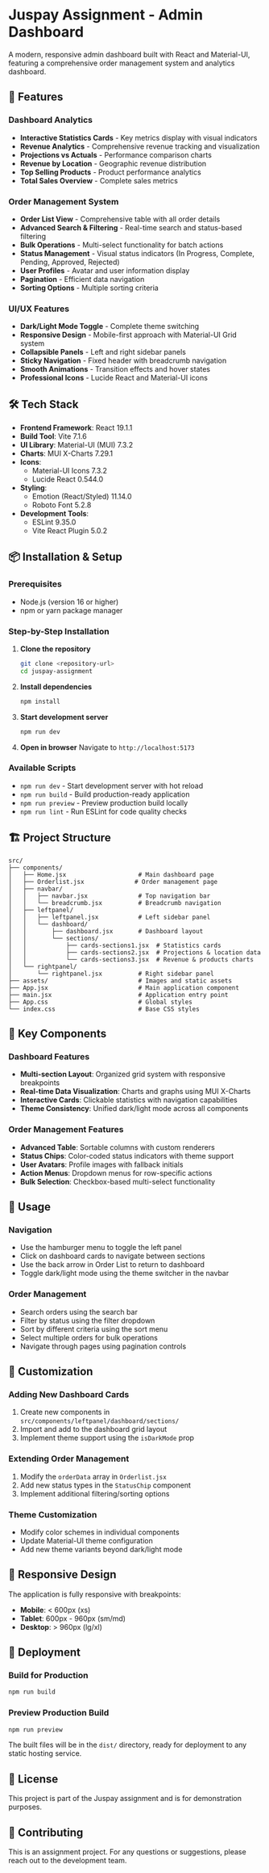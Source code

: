 # Juspay Assignment - Admin Dashboard

A modern, responsive admin dashboard built with React and Material-UI, featuring a comprehensive order management system and analytics dashboard.

## 🚀 Features

### Dashboard Analytics

- **Interactive Statistics Cards** - Key metrics display with visual indicators
- **Revenue Analytics** - Comprehensive revenue tracking and visualization
- **Projections vs Actuals** - Performance comparison charts
- **Revenue by Location** - Geographic revenue distribution
- **Top Selling Products** - Product performance analytics
- **Total Sales Overview** - Complete sales metrics

### Order Management System

- **Order List View** - Comprehensive table with all order details
- **Advanced Search & Filtering** - Real-time search and status-based filtering
- **Bulk Operations** - Multi-select functionality for batch actions
- **Status Management** - Visual status indicators (In Progress, Complete, Pending, Approved, Rejected)
- **User Profiles** - Avatar and user information display
- **Pagination** - Efficient data navigation
- **Sorting Options** - Multiple sorting criteria

### UI/UX Features

- **Dark/Light Mode Toggle** - Complete theme switching
- **Responsive Design** - Mobile-first approach with Material-UI Grid system
- **Collapsible Panels** - Left and right sidebar panels
- **Sticky Navigation** - Fixed header with breadcrumb navigation
- **Smooth Animations** - Transition effects and hover states
- **Professional Icons** - Lucide React and Material-UI icons

## 🛠️ Tech Stack

- **Frontend Framework**: React 19.1.1
- **Build Tool**: Vite 7.1.6
- **UI Library**: Material-UI (MUI) 7.3.2
- **Charts**: MUI X-Charts 7.29.1
- **Icons**:
  - Material-UI Icons 7.3.2
  - Lucide React 0.544.0
- **Styling**:
  - Emotion (React/Styled) 11.14.0
  - Roboto Font 5.2.8
- **Development Tools**:
  - ESLint 9.35.0
  - Vite React Plugin 5.0.2

## 📦 Installation & Setup

### Prerequisites

- Node.js (version 16 or higher)
- npm or yarn package manager

### Step-by-Step Installation

1. **Clone the repository**

   ```bash
   git clone <repository-url>
   cd juspay-assignment
   ```

2. **Install dependencies**

   ```bash
   npm install
   ```

3. **Start development server**

   ```bash
   npm run dev
   ```

4. **Open in browser**
   Navigate to `http://localhost:5173`

### Available Scripts

- `npm run dev` - Start development server with hot reload
- `npm run build` - Build production-ready application
- `npm run preview` - Preview production build locally
- `npm run lint` - Run ESLint for code quality checks

## 🏗️ Project Structure

```
src/
├── components/
│   ├── Home.jsx                    # Main dashboard page
│   ├── Orderlist.jsx              # Order management page
│   ├── navbar/
│   │   ├── navbar.jsx              # Top navigation bar
│   │   └── breadcrumb.jsx          # Breadcrumb navigation
│   ├── leftpanel/
│   │   ├── leftpanel.jsx           # Left sidebar panel
│   │   └── dashboard/
│   │       ├── dashboard.jsx       # Dashboard layout
│   │       └── sections/
│   │           ├── cards-sections1.jsx  # Statistics cards
│   │           ├── cards-sections2.jsx  # Projections & location data
│   │           └── cards-sections3.jsx  # Revenue & products charts
│   └── rightpanel/
│       └── rightpanel.jsx          # Right sidebar panel
├── assets/                         # Images and static assets
├── App.jsx                         # Main application component
├── main.jsx                        # Application entry point
├── App.css                         # Global styles
└── index.css                       # Base CSS styles
```

## 🎨 Key Components

### Dashboard Features

- **Multi-section Layout**: Organized grid system with responsive breakpoints
- **Real-time Data Visualization**: Charts and graphs using MUI X-Charts
- **Interactive Cards**: Clickable statistics with navigation capabilities
- **Theme Consistency**: Unified dark/light mode across all components

### Order Management Features

- **Advanced Table**: Sortable columns with custom renderers
- **Status Chips**: Color-coded status indicators with theme support
- **User Avatars**: Profile images with fallback initials
- **Action Menus**: Dropdown menus for row-specific actions
- **Bulk Selection**: Checkbox-based multi-select functionality

## 🎯 Usage

### Navigation

- Use the hamburger menu to toggle the left panel
- Click on dashboard cards to navigate between sections
- Use the back arrow in Order List to return to dashboard
- Toggle dark/light mode using the theme switcher in the navbar

### Order Management

- Search orders using the search bar
- Filter by status using the filter dropdown
- Sort by different criteria using the sort menu
- Select multiple orders for bulk operations
- Navigate through pages using pagination controls

## 🔧 Customization

### Adding New Dashboard Cards

1. Create new components in `src/components/leftpanel/dashboard/sections/`
2. Import and add to the dashboard grid layout
3. Implement theme support using the `isDarkMode` prop

### Extending Order Management

1. Modify the `orderData` array in `Orderlist.jsx`
2. Add new status types in the `StatusChip` component
3. Implement additional filtering/sorting options

### Theme Customization

- Modify color schemes in individual components
- Update Material-UI theme configuration
- Add new theme variants beyond dark/light mode

## 📱 Responsive Design

The application is fully responsive with breakpoints:

- **Mobile**: < 600px (xs)
- **Tablet**: 600px - 960px (sm/md)
- **Desktop**: > 960px (lg/xl)

## 🚀 Deployment

### Build for Production

```bash
npm run build
```

### Preview Production Build

```bash
npm run preview
```

The built files will be in the `dist/` directory, ready for deployment to any static hosting service.

## 📄 License

This project is part of the Juspay assignment and is for demonstration purposes.

## 🤝 Contributing

This is an assignment project. For any questions or suggestions, please reach out to the development team.
